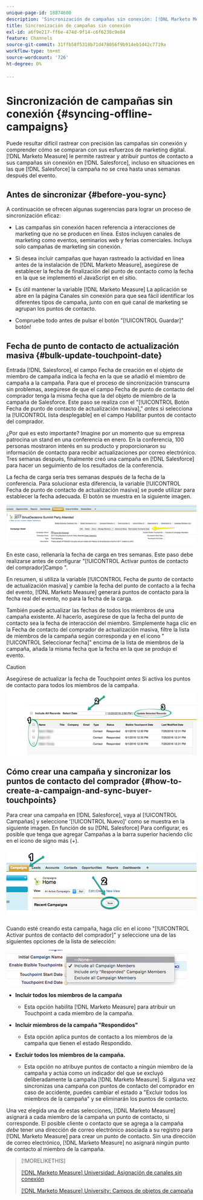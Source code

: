 ```yaml
---
unique-page-id: 18874600
description: 'Sincronización de campañas sin conexión: [!DNL Marketo Measure] - Documentación del producto'
title: Sincronización de campañas sin conexión
exl-id: a6f9e217-ff6e-474d-9f14-c6f6238c9e84
feature: Channels
source-git-commit: 31ffb58f5318b71d478056f9b914eb1d42c7719a
workflow-type: tm+mt
source-wordcount: '726'
ht-degree: 0%

---
```


# Sincronización de campañas sin conexión {#syncing-offline-campaigns}

Puede resultar difícil rastrear con precisión las campañas sin conexión y comprender cómo se comparan con sus esfuerzos de marketing digital. [!DNL Marketo Measure] le permite rastrear y atribuir puntos de contacto a sus campañas sin conexión en [!DNL Salesforce], incluso en situaciones en las que [!DNL Salesforce] la campaña no se crea hasta unas semanas después del evento.

## Antes de sincronizar {#before-you-sync}

A continuación se ofrecen algunas sugerencias para lograr un proceso de sincronización eficaz:

* Las campañas sin conexión hacen referencia a interacciones de marketing que no se producen en línea. Estos incluyen canales de marketing como eventos, seminarios web y ferias comerciales. Incluya solo campañas de marketing sin conexión.
* Si desea incluir campañas que hayan rastreado la actividad en línea antes de la instalación de [!DNL Marketo Measure], asegúrese de establecer la fecha de finalización del punto de contacto como la fecha en la que se implementó el JavaScript en el sitio.
* Es útil mantener la variable [!DNL Marketo Measure] La aplicación se abre en la página Canales sin conexión para que sea fácil identificar los diferentes tipos de campaña, junto con en qué canal de marketing se agrupan los puntos de contacto.

* Compruebe todo antes de pulsar el botón &quot;[!UICONTROL Guardar]&quot; botón!

## Fecha de punto de contacto de actualización masiva {#bulk-update-touchpoint-date}

Entrada [!DNL Salesforce], el campo Fecha de creación en el objeto de miembro de campaña indica la fecha en la que se añadió el miembro de campaña a la campaña. Para que el proceso de sincronización transcurra sin problemas, asegúrese de que el campo Fecha de punto de contacto del comprador tenga la misma fecha que la del objeto de miembro de la campaña de Salesforce. Este paso se realiza con el &quot;[!UICONTROL Botón Fecha de punto de contacto de actualización masiva],&quot; _antes_ si selecciona la [!UICONTROL lista desplegable] en el campo Habilitar puntos de contacto del comprador.

¿Por qué es esto importante? Imagine por un momento que su empresa patrocina un stand en una conferencia en enero. En la conferencia, 100 personas mostraron interés en su producto y proporcionaron su información de contacto para recibir actualizaciones por correo electrónico. Tres semanas después, finalmente creó una campaña en [!DNL Salesforce] para hacer un seguimiento de los resultados de la conferencia.

La fecha de carga sería tres semanas después de la fecha de la conferencia. Para solucionar esta diferencia, la variable [!UICONTROL Fecha de punto de contacto de actualización masiva] se puede utilizar para establecer la fecha adecuada. El botón se muestra en la siguiente imagen.

![](assets/1-3.png)

En este caso, rellenaría la fecha de carga en tres semanas. Este paso debe realizarse antes de configurar &quot;[!UICONTROL Activar puntos de contacto del comprador]Campo &quot;.

En resumen, si utiliza la variable [!UICONTROL Fecha de punto de contacto de actualización masiva] y cambie la fecha del punto de contacto a la fecha del evento, [!DNL Marketo Measure] generará puntos de contacto para la fecha real del evento, no para la fecha de la carga.

También puede actualizar las fechas de todos los miembros de una campaña existente. Al hacerlo, asegúrese de que la fecha del punto de contacto sea la fecha de interacción del miembro. Simplemente haga clic en la Fecha de contacto del comprador de actualización masiva, filtre la lista de miembros de la campaña según corresponda y en el icono &quot;[!UICONTROL Seleccionar fecha]&quot; encima de la lista de miembros de la campaña, añada la misma fecha que la fecha en la que se produjo el evento.

>[!CAUTION]
>
>Asegúrese de actualizar la fecha de Touchpoint _antes_ Si activa los puntos de contacto para todos los miembros de la campaña.

![](assets/2-3.png)

## Cómo crear una campaña y sincronizar los puntos de contacto del comprador {#how-to-create-a-campaign-and-sync-buyer-touchpoints}

Para crear una campaña en [!DNL Salesforce], vaya al [!UICONTROL Campañas] y seleccione &#39;[!UICONTROL Nuevo]&#39; como se muestra en la siguiente imagen. En función de su [!DNL Salesforce] Para configurar, es posible que tenga que agregar Campañas a la barra superior haciendo clic en el icono de signo más (+).

![](assets/3-3.png)

Cuando esté creando esta campaña, haga clic en el icono &quot;[!UICONTROL Activar puntos de contacto del comprador]&quot; y seleccione una de las siguientes opciones de la lista de selección:

![](assets/4-3.png)

* **Incluir todos los miembros de la campaña**
   * Esta opción habilita [!DNL Marketo Measure] para atribuir un Touchpoint a cada miembro de la campaña.

* **Incluir miembros de la campaña &quot;Respondidos&quot;**
   * Esta opción aplica puntos de contacto a los miembros de la campaña que tienen el estado Respondido.

* **Excluir todos los miembros de la campaña.**
   * Esta opción no atribuye puntos de contacto a ningún miembro de la campaña y actúa como un indicador del que se excluyó deliberadamente la campaña [!DNL Marketo Measure]. Si alguna vez sincronizas una campaña con puntos de contacto del comprador en caso de accidente, puedes cambiar el estado a &quot;Excluir todos los miembros de la campaña&quot; y se eliminarán los puntos de contacto.

Una vez elegida una de estas selecciones, [!DNL Marketo Measure] asignará a cada miembro de la campaña un punto de contacto, si corresponde. El posible cliente o contacto que se agrega a la campaña _debe_ tener una dirección de correo electrónico asociada a su registro para [!DNL Marketo Measure] para crear un punto de contacto. Sin una dirección de correo electrónico, [!DNL Marketo Measure] no asignará ningún punto de contacto al miembro de la campaña.

>[!MORELIKETHIS]
>
>[[!DNL Marketo Measure] Universidad: Asignación de canales sin conexión](https://universityonline.marketo.com/courses/bizible-fundamentals-channel-management/#/page/5c630eca34d9f0367662b77f)
>
>[[!DNL Marketo Measure] University: Campos de objetos de campaña](https://universityonline.marketo.com/courses/bizible-fundamentals-channel-management/#/page/5c63007334d9f0367662b758)
